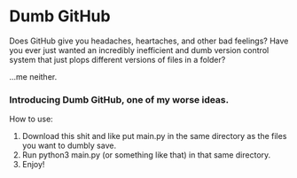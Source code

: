 # Dumb GitHub

Does GitHub give you headaches, heartaches, and other bad feelings? Have you ever just wanted an incredibly inefficient and dumb version control system that just plops different versions of files in a folder?

...me neither.

### Introducing Dumb GitHub, one of my worse ideas.

How to use:

1.  Download this shit and like put main.py in the same directory as the files you want to dumbly save.
2.  Run python3 main.py (or something like that) in that same directory.
3.  Enjoy!
